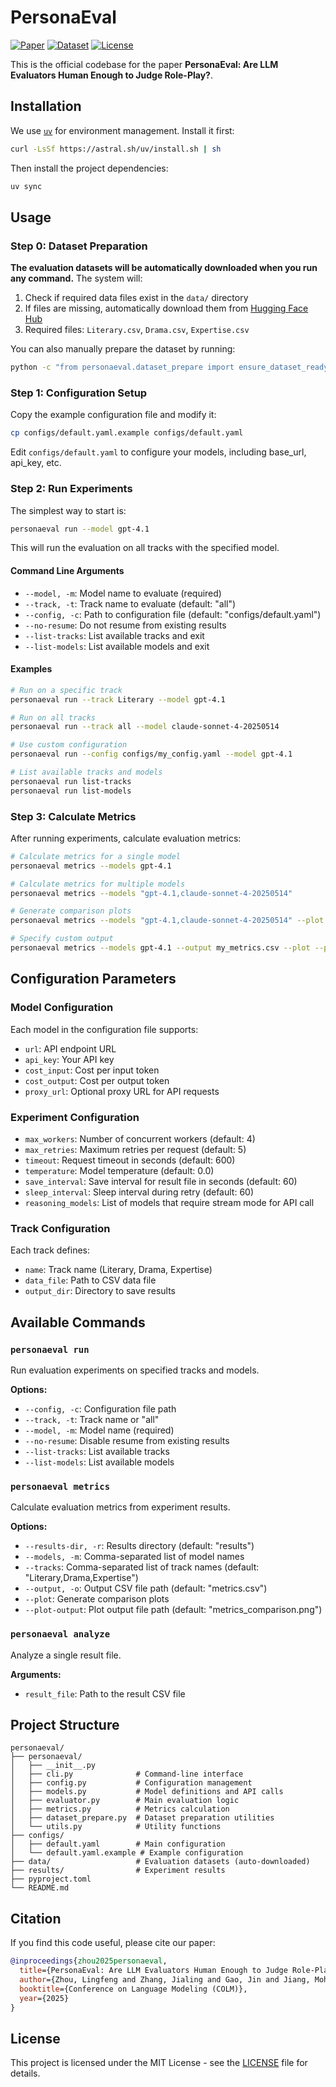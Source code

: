 # PersonaEval

[![Paper](https://img.shields.io/badge/Paper-arXiv-red.svg)](https://arxiv.org/abs/2508.10014)
[![Dataset](https://img.shields.io/badge/Dataset-HuggingFace-blue.svg)](https://huggingface.co/datasets/lingfengzhou/PersonaEval)
[![License](https://img.shields.io/badge/License-MIT-green.svg)](LICENSE)

This is the official codebase for the paper **PersonaEval: Are LLM Evaluators Human Enough to Judge Role-Play?**.

## Installation

We use [`uv`](https://github.com/astral-sh/uv) for environment management. Install it first:

```bash
curl -LsSf https://astral.sh/uv/install.sh | sh
```

Then install the project dependencies:

```bash
uv sync
```

## Usage

### Step 0: Dataset Preparation

**The evaluation datasets will be automatically downloaded when you run any command.** The system will:

1. Check if required data files exist in the `data/` directory
2. If files are missing, automatically download them from [Hugging Face Hub](https://huggingface.co/datasets/lingfengzhou/PersonaEval)
3. Required files: `Literary.csv`, `Drama.csv`, `Expertise.csv`

You can also manually prepare the dataset by running:

```bash
python -c "from personaeval.dataset_prepare import ensure_dataset_ready; ensure_dataset_ready()"
```

### Step 1: Configuration Setup

Copy the example configuration file and modify it:

```bash
cp configs/default.yaml.example configs/default.yaml
```

Edit `configs/default.yaml` to configure your models, including base_url, api_key, etc.

### Step 2: Run Experiments

The simplest way to start is:

```bash
personaeval run --model gpt-4.1
```

This will run the evaluation on all tracks with the specified model.

#### Command Line Arguments

- `--model, -m`: Model name to evaluate (required)
- `--track, -t`: Track name to evaluate (default: "all")
- `--config, -c`: Path to configuration file (default: "configs/default.yaml")
- `--no-resume`: Do not resume from existing results
- `--list-tracks`: List available tracks and exit
- `--list-models`: List available models and exit

#### Examples

```bash
# Run on a specific track
personaeval run --track Literary --model gpt-4.1

# Run on all tracks
personaeval run --track all --model claude-sonnet-4-20250514

# Use custom configuration
personaeval run --config configs/my_config.yaml --model gpt-4.1

# List available tracks and models
personaeval run list-tracks
personaeval run list-models
```

### Step 3: Calculate Metrics

After running experiments, calculate evaluation metrics:

```bash
# Calculate metrics for a single model
personaeval metrics --models gpt-4.1

# Calculate metrics for multiple models
personaeval metrics --models "gpt-4.1,claude-sonnet-4-20250514"

# Generate comparison plots
personaeval metrics --models "gpt-4.1,claude-sonnet-4-20250514" --plot

# Specify custom output
personaeval metrics --models gpt-4.1 --output my_metrics.csv --plot --plot-output comparison.png
```

## Configuration Parameters

### Model Configuration

Each model in the configuration file supports:

- `url`: API endpoint URL
- `api_key`: Your API key
- `cost_input`: Cost per input token
- `cost_output`: Cost per output token
- `proxy_url`: Optional proxy URL for API requests

### Experiment Configuration

- `max_workers`: Number of concurrent workers (default: 4)
- `max_retries`: Maximum retries per request (default: 5)
- `timeout`: Request timeout in seconds (default: 600)
- `temperature`: Model temperature (default: 0.0)
- `save_interval`: Save interval for result file in seconds (default: 60)
- `sleep_interval`: Sleep interval during retry (default: 60)
- `reasoning_models`: List of models that require stream mode for API call

### Track Configuration

Each track defines:

- `name`: Track name (Literary, Drama, Expertise)
- `data_file`: Path to CSV data file
- `output_dir`: Directory to save results

## Available Commands

### `personaeval run`

Run evaluation experiments on specified tracks and models.

**Options:**
- `--config, -c`: Configuration file path
- `--track, -t`: Track name or "all"
- `--model, -m`: Model name (required)
- `--no-resume`: Disable resume from existing results
- `--list-tracks`: List available tracks
- `--list-models`: List available models

### `personaeval metrics`

Calculate evaluation metrics from experiment results.

**Options:**
- `--results-dir, -r`: Results directory (default: "results")
- `--models, -m`: Comma-separated list of model names
- `--tracks`: Comma-separated list of track names (default: "Literary,Drama,Expertise")
- `--output, -o`: Output CSV file path (default: "metrics.csv")
- `--plot`: Generate comparison plots
- `--plot-output`: Plot output file path (default: "metrics_comparison.png")

### `personaeval analyze`

Analyze a single result file.

**Arguments:**
- `result_file`: Path to the result CSV file

## Project Structure

```
personaeval/
├── personaeval/
│   ├── __init__.py
│   ├── cli.py              # Command-line interface
│   ├── config.py           # Configuration management
│   ├── models.py           # Model definitions and API calls
│   ├── evaluator.py        # Main evaluation logic
│   ├── metrics.py          # Metrics calculation
│   ├── dataset_prepare.py  # Dataset preparation utilities
│   └── utils.py            # Utility functions
├── configs/
│   ├── default.yaml        # Main configuration
│   └── default.yaml.example # Example configuration
├── data/                   # Evaluation datasets (auto-downloaded)
├── results/                # Experiment results
├── pyproject.toml
└── README.md
```

## Citation

If you find this code useful, please cite our paper:

<!-- ```bibtex
@article{zhou2024personaeval,
  title={PersonaEval: Are LLM Evaluators Human Enough to Judge Role-Play?},
  author={Zhou, Lingfeng and others},
  journal={arXiv preprint},
  year={2024}
}
``` -->
```bibtex
@inproceedings{zhou2025personaeval,
  title={PersonaEval: Are LLM Evaluators Human Enough to Judge Role-Play?},
  author={Zhou, Lingfeng and Zhang, Jialing and Gao, Jin and Jiang, Mohan and Wang, Dequan},
  booktitle={Conference on Language Modeling (COLM)},
  year={2025}
}
```

## License

This project is licensed under the MIT License - see the [LICENSE](LICENSE) file for details.
